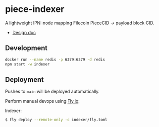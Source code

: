 # piece-indexer

A lightweight IPNI node mapping Filecoin PieceCID → payload block CID.

- [Design doc](./docs/design.md)

## Development

```bash
docker run --name redis -p 6379:6379 -d redis
npm start -w indexer
```

## Deployment

Pushes to `main` will be deployed automatically.

Perform manual devops using [Fly.io](https://fly.io):

Indexer:

```bash
$ fly deploy --remote-only -c indexer/fly.toml
```
